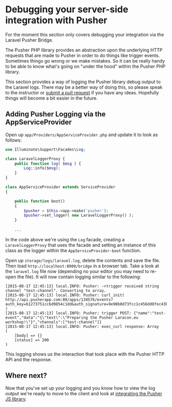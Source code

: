 # Debugging your server-side integration with Pusher

<div class="alert alert-warning">
  For the moment this section only covers debugging your integration via the Laravel Pusher Bridge.
</div>

The Pusher PHP library provides an abstraction upon the underlying HTTP requests that are made to Pusher in order to do things like trigger events. Sometimes things go wrong or we make mistakes. So it can be really handy to be able to know what's going on "under the hood" within the Pusher PHP library.

This section provides a way of logging the Pusher library debug output to the Laravel logs. There may be a better way of doing this, so please speak to the instructor or [submit a pull request](https://github.com/pusher-community/real-time-laravel) if you have any ideas. Hopefully things will become a bit easier in the future.

## Adding Pusher Logging via the AppServiceProvider

<i class="fa fa-rocket fa-2"></i> Open up `app/Providers/AppServiceProvider.php` and update it to look as follows:

```php
use Illuminate\Support\Facades\Log;

class LaravelLoggerProxy {
    public function log( $msg ) {
        Log::info($msg);
    }
}

class AppServiceProvider extends ServiceProvider
{

    public function boot()
    {
        $pusher = $this->app->make('pusher');
        $pusher->set_logger( new LaravelLoggerProxy() );
    }
    
    ...
```

In the code above we're using the `Log` facade, creating a `LaravelLoggerProxy` that uses the facade and setting an instance of this class as the logger within the `AppServiceProvider-boot` function.

<i class="fa fa-rocket fa-2"></i> Open up `storage/logs/laravel.log`, delete the contents and save the file. Then load `http://localhost:8000/bridge` in a browser tab. Take a look at the `laravel.log` file now (depending no your editor you may need to re-open the file). It will now contain logging similar to the following:

```
[2015-08-17 12:45:13] local.INFO: Pusher: ->trigger received string channel "test-channel". Converting to array.  
[2015-08-17 12:45:13] local.INFO: Pusher: curl_init( http://api.pusherapp.com:80/apps/134576/events?auth_key=b1273751cc6d9854c1dd&auth_signature=9e90b0d73fcc1c456dd8fec43b2b50f9208581a0962a3a0eb4a318afa26be4ad&auth_timestamp=1439815513&auth_version=1.0&body_md5=e97f1648a58b2628efed547758fb8ddf )  
[2015-08-17 12:45:13] local.INFO: Pusher: trigger POST: {"name":"test-event","data":"{\"text\":\"Preparing the Pusher Laracon.eu workshop!\"}","channels":["test-channel"]}  
[2015-08-17 12:45:13] local.INFO: Pusher: exec_curl response: Array
(
    [body] => {}
    [status] => 200
)
```

This logging shows us the interaction that took place with the Pusher HTTP API and the response.

## Where next?

Now that you've set up your logging and you know how to view the log output we're ready to move to the client and look at [integrating the Pusher JS library](./pusher-js-integration.md).

